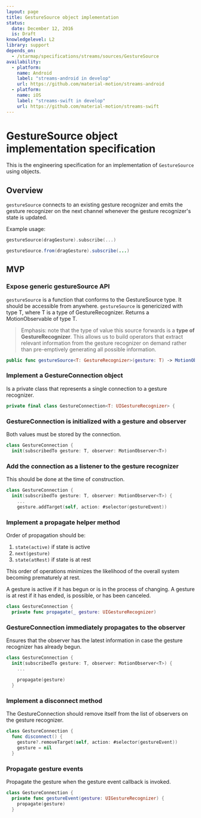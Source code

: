 ```yaml
---
layout: page
title: GestureSource object implementation
status:
  date: December 12, 2016
  is: Draft
knowledgelevel: L2
library: support
depends_on:
  - /starmap/specifications/streams/sources/GestureSource
availability:
  - platform:
    name: Android
    label: "streams-android in develop"
    url: https://github.com/material-motion/streams-android
  - platform:
    name: iOS
    label: "streams-swift in develop"
    url: https://github.com/material-motion/streams-swift
---
```


# GestureSource object implementation specification

This is the engineering specification for an implementation of `GestureSource` using objects.

## Overview

`gestureSource` connects to an existing gesture recognizer and emits the gesture recognizer on the
next channel whenever the gesture recognizer's state is updated.

Example usage:

```swift
gestureSource(dragGesture).subscribe(...)
```

```java
gestureSource.from(dragGesture).subscribe(...)
```

## MVP

### Expose generic gestureSource API

`gestureSource` is a function that conforms to the GestureSource type. It should be accessible from
anywhere. `gestureSource` is genericized with type T, where T is a type of GestureRecognizer.
Returns a MotionObservable of type T.

> Emphasis: note that the type of value this source forwards is a **type of GestureRecognizer**.
> This allows us to build operators that extract relevant information from the gesture recognizer
> on demand rather than pre-emptively generating all possible information.

```swift
public func gestureSource<T: GestureRecognizer>(gesture: T) -> MotionObservable<T>
```

### Implement a GestureConnection object

Is a private class that represents a single connection to a gesture recognizer.

```swift
private final class GestureConnection<T: UIGestureRecognizer> {
```

### GestureConnection is initialized with a gesture and observer

Both values must be stored by the connection.

```swift
class GestureConnection {
  init(subscribedTo gesture: T, observer: MotionObserver<T>)
```

### Add the connection as a listener to the gesture recognizer

This should be done at the time of construction.

```swift
class GestureConnection {
  init(subscribedTo gesture: T, observer: MotionObserver<T>) {
    ...
    gesture.addTarget(self, action: #selector(gestureEvent))
```

### Implement a propagate helper method

Order of propagation should be:

1. `state(active)` if state is active
2. `next(gesture)`
3. `state(atRest)` if state is at rest

This order of operations minimizes the likelihood of the overall system becoming prematurely at
rest.

A gesture is active if it has begun or is in the process of changing. A gesture is at rest if it
has ended, is possible, or has been canceled.

```swift
class GestureConnection {
  private func propagate(_ gesture: UIGestureRecognizer)
```

### GestureConnection immediately propagates to the observer

Ensures that the observer has the latest information in case the gesture recognizer has already
begun.

```swift
class GestureConnection {
  init(subscribedTo gesture: T, observer: MotionObserver<T>) {
    ...
    
    propagate(gesture)
  }
```

### Implement a disconnect method

The GestureConnection should remove itself from the list of observers on the gesture recognizer.

```swift
class GestureConnection {
  func disconnect() {
    gesture?.removeTarget(self, action: #selector(gestureEvent))
    gesture = nil
  }
```

### Propagate gesture events

Propagate the gesture when the gesture event callback is invoked.

```swift
class GestureConnection {
  private func gestureEvent(gesture: UIGestureRecognizer) {
    propagate(gesture)
  }
```
